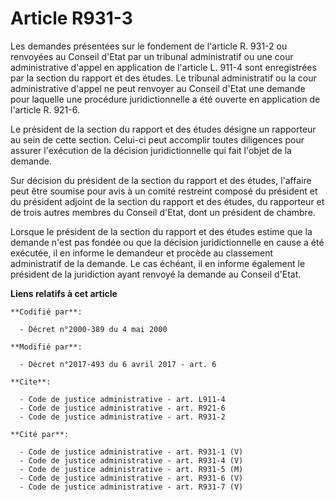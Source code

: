 # Article R931-3

Les demandes présentées sur le fondement de l'article R. 931-2 ou renvoyées au Conseil d'Etat par un tribunal administratif
ou une cour administrative d'appel en application de l'article L. 911-4 sont enregistrées par la section du rapport et des
études. Le tribunal administratif ou la cour administrative d'appel ne peut renvoyer au Conseil d'Etat une demande pour
laquelle une procédure juridictionnelle a été ouverte en application de l'article R. 921-6. 

Le président de la section du rapport et des études désigne un rapporteur au sein de cette section. Celui-ci peut accomplir
toutes diligences pour assurer l'exécution de la décision juridictionnelle qui fait l'objet de la demande. 

Sur décision du président de la section du rapport et des études, l'affaire peut être soumise pour avis à un comité restreint
composé du président et du président adjoint de la section du rapport et des études, du rapporteur et de trois autres membres
du Conseil d'Etat, dont un président de chambre. 

Lorsque le président de la section du rapport et des études estime que la demande n'est pas fondée ou que la décision
juridictionnelle en cause a été exécutée, il en informe le demandeur et procède au classement administratif de la demande. Le
cas échéant, il en informe également le président de la juridiction ayant renvoyé la demande au Conseil d'Etat.

**Liens relatifs à cet article**

	**Codifié par**:

	  - Décret n°2000-389 du 4 mai 2000

	**Modifié par**:

	  - Décret n°2017-493 du 6 avril 2017 - art. 6

	**Cite**:

	  - Code de justice administrative - art. L911-4
	  - Code de justice administrative - art. R921-6
	  - Code de justice administrative - art. R931-2

	**Cité par**:

	  - Code de justice administrative - art. R931-1 (V)
	  - Code de justice administrative - art. R931-4 (V)
	  - Code de justice administrative - art. R931-5 (M)
	  - Code de justice administrative - art. R931-6 (V)
	  - Code de justice administrative - art. R931-7 (V)
